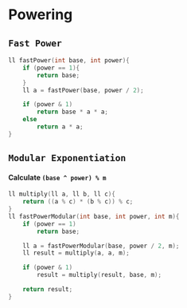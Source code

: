 # Powering

## `Fast Power`
```cpp
ll fastPower(int base, int power){
    if (power == 1){
        return base;
    }
    ll a = fastPower(base, power / 2);

    if (power & 1)
        return base * a * a;
    else
        return a * a;
}
```

## `Modular Exponentiation`
#### Calculate `(base ^ power) % m`
```cpp
ll multiply(ll a, ll b, ll c){
    return ((a % c) * (b % c)) % c;
}
ll fastPowerModular(int base, int power, int m){
    if (power == 1)
        return base;

    ll a = fastPowerModular(base, power / 2, m);
    ll result = multiply(a, a, m);

    if (power & 1)
        result = multiply(result, base, m);

    return result;
}
```

